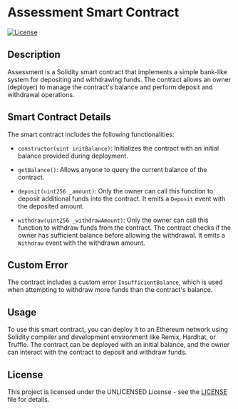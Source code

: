 # Assessment Smart Contract

[![License](https://img.shields.io/badge/license-UNLICENSED-red)](#license)

## Description

Assessment is a Solidity smart contract that implements a simple bank-like system for depositing and withdrawing funds. The contract allows an owner (deployer) to manage the contract's balance and perform deposit and withdrawal operations.

## Smart Contract Details

The smart contract includes the following functionalities:

- `constructor(uint initBalance)`: Initializes the contract with an initial balance provided during deployment.

- `getBalance()`: Allows anyone to query the current balance of the contract.

- `deposit(uint256 _amount)`: Only the owner can call this function to deposit additional funds into the contract. It emits a `Deposit` event with the deposited amount.

- `withdraw(uint256 _withdrawAmount)`: Only the owner can call this function to withdraw funds from the contract. The contract checks if the owner has sufficient balance before allowing the withdrawal. It emits a `Withdraw` event with the withdrawn amount.

## Custom Error

The contract includes a custom error `InsufficientBalance`, which is used when attempting to withdraw more funds than the contract's balance.

## Usage

To use this smart contract, you can deploy it to an Ethereum network using Solidity compiler and development environment like Remix, Hardhat, or Truffle. The contract can be deployed with an initial balance, and the owner can interact with the contract to deposit and withdraw funds.

## License

This project is licensed under the UNLICENSED License - see the [LICENSE](LICENSE) file for details.

